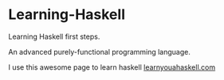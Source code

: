 # Learning-Haskell
Learning Haskell first steps.


An advanced purely-functional programming language.

I use this awesome page to learn haskell [learnyouahaskell.com](http://learnyouahaskell.com/)
